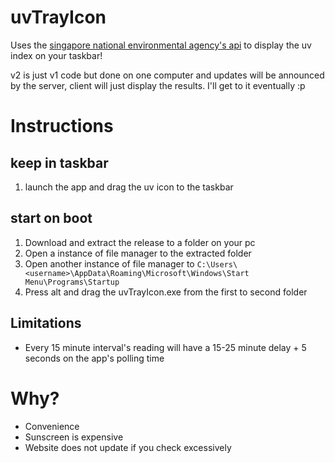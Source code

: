 # uvTrayIcon
Uses the [singapore national environmental agency's api](https://www.nea.gov.sg/corporate-functions/weather/ultraviolet-index) to display the uv index on your taskbar!

v2 is just v1 code but done on one computer and updates will be announced by the server, client will just display the results. I'll get to it eventually :p

# Instructions
## keep in taskbar
1. launch the app and drag the uv icon to the taskbar

## start on boot
1. Download and extract the release to a folder on your pc
2. Open a instance of file manager to the extracted folder
3. Open another instance of file manager to ```C:\Users\<username>\AppData\Roaming\Microsoft\Windows\Start Menu\Programs\Startup```
4. Press alt and drag the uvTrayIcon.exe from the first to second folder

## Limitations
- Every 15 minute interval's reading will have a 15-25 minute delay + 5 seconds on the app's polling time

# Why?
- Convenience
- Sunscreen is expensive
- Website does not update if you check excessively

